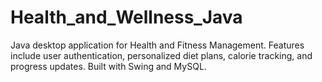 # Health_and_Wellness_Java
Java desktop application for Health and Fitness Management. Features include user authentication, personalized diet plans, calorie tracking, and progress updates. Built with Swing and MySQL. 

